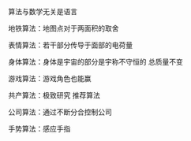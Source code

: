 算法与数学无关是语言

地铁算法：地图点对于两面积的取舍

表情算法：若干部分传导于面部的电荷量

身体算法：身体是宇宙的部分是宇称不守恒的 总质量不变

游戏算法：游戏角色也能赢

共产算法：极致研究 推荐算法

公司算法：通过不断分合控制公司

手势算法：感应手指